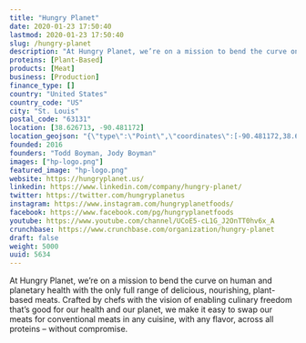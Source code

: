 ```yaml
---
title: "Hungry Planet"
date: 2020-01-23 17:50:40
lastmod: 2020-01-23 17:50:40
slug: /hungry-planet
description: "At Hungry Planet, we’re on a mission to bend the curve on human and planetary health with the only full range of delicious, nourishing, plant-based meats. Crafted by chefs with the vision of enabling culinary freedom that’s good for our health and our planet, we make it easy to swap our meats for conventional meats in any cuisine, with any flavor, across all proteins – without compromise."
proteins: [Plant-Based]
products: [Meat]
business: [Production]
finance_type: []
country: "United States"
country_code: "US"
city: "St. Louis"
postal_code: "63131"
location: [38.626713, -90.481172]
location_geojson: "{\"type\":\"Point\",\"coordinates\":[-90.481172,38.626713]}"
founded: 2016
founders: "Todd Boyman, Jody Boyman"
images: ["hp-logo.png"]
featured_image: "hp-logo.png"
website: https://hungryplanet.us/
linkedin: https://www.linkedin.com/company/hungry-planet/
twitter: https://twitter.com/hungryplanetus
instagram: https://www.instagram.com/hungryplanetfoods/
facebook: https://www.facebook.com/pg/hungryplanetfoods
youtube: https://www.youtube.com/channel/UCoE5-cL1G_J2OnTT0hv6x_A
crunchbase: https://www.crunchbase.com/organization/hungry-planet
draft: false
weight: 5000
uuid: 5634
---
```

At Hungry Planet, we’re on a mission to bend the curve on human and planetary health with the only full range of delicious, nourishing, plant-based meats. Crafted by chefs with the vision of enabling culinary freedom that’s good for our health and our planet, we make it easy to swap our meats for conventional meats in any cuisine, with any flavor, across all proteins – without compromise.
